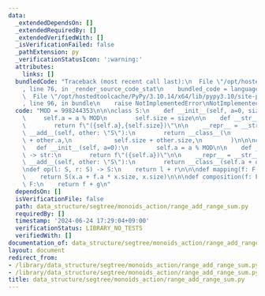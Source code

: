 ```yaml
---
data:
  _extendedDependsOn: []
  _extendedRequiredBy: []
  _extendedVerifiedWith: []
  _isVerificationFailed: false
  _pathExtension: py
  _verificationStatusIcon: ':warning:'
  attributes:
    links: []
  bundledCode: "Traceback (most recent call last):\n  File \"/opt/hostedtoolcache/PyPy/3.10.14/x64/lib/pypy3.10/site-packages/onlinejudge_verify/documentation/build.py\"\
    , line 76, in _render_source_code_stat\n    bundled_code = language.bundle(\n\
    \  File \"/opt/hostedtoolcache/PyPy/3.10.14/x64/lib/pypy3.10/site-packages/onlinejudge_verify/languages/python.py\"\
    , line 96, in bundle\n    raise NotImplementedError\nNotImplementedError\n"
  code: "MOD = 998244353\n\n\nclass S:\n    def __init__(self, a=0, size=0):\n   \
    \     self.a = a % MOD\n        self.size = size\n\n    def __str__(self) -> str:\n\
    \        return f\"({self.a},{self.size})\"\n\n    __repr__ = __str__\n\n    def\
    \ __add__(self, other: \"S\"):\n        return __class__(\n            self.a\
    \ + other.a,\n            self.size + other.size,\n        )\n\n\nclass F:\n \
    \   def __init__(self, a=0):\n        self.a = a % MOD\n\n    def __str__(self)\
    \ -> str:\n        return f\"({self.a})\"\n\n    __repr__ = __str__\n\n    def\
    \ __add__(self, other: \"S\"):\n        return __class__(self.a + other.a)\n\n\
    \ndef op(l: S, r: S) -> S:\n    return l + r\n\n\ndef mapping(f: F, x: S) -> S:\n\
    \    return S(x.a + f.a * x.size, x.size)\n\n\ndef composition(f: F, g: F) ->\
    \ F:\n    return f + g\n"
  dependsOn: []
  isVerificationFile: false
  path: data_structure/segtree/monoids_action/range_add_range_sum.py
  requiredBy: []
  timestamp: '2024-06-24 17:29:04+09:00'
  verificationStatus: LIBRARY_NO_TESTS
  verifiedWith: []
documentation_of: data_structure/segtree/monoids_action/range_add_range_sum.py
layout: document
redirect_from:
- /library/data_structure/segtree/monoids_action/range_add_range_sum.py
- /library/data_structure/segtree/monoids_action/range_add_range_sum.py.html
title: data_structure/segtree/monoids_action/range_add_range_sum.py
---
```

